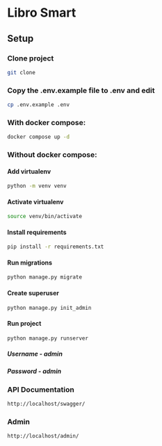 # Libro Smart

## Setup

### Clone project

```bash
git clone 
```

### Copy the .env.example file to .env and edit

```bash 
cp .env.example .env
```

### With docker compose:

```bash
docker compose up -d
```

### Without docker compose:

#### Add virtualenv

```bash
python -m venv venv
```

#### Activate virtualenv

```bash
source venv/bin/activate
```

#### Install requirements

```bash
pip install -r requirements.txt
```

#### Run migrations

```bash
python manage.py migrate
```

#### Create superuser

```bash
python manage.py init_admin
```

#### Run project

```bash
python manage.py runserver
```

##### Username - admin

##### Password - admin

### API Documentation

```bash
http://localhost/swagger/
```

### Admin

```bash
http://localhost/admin/
```

